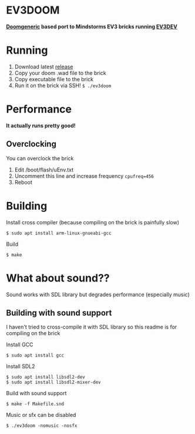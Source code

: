 # EV3DOOM

**[Doomgeneric](https://github.com/ozkl/doomgeneric) based port to Mindstorms EV3 bricks running [EV3DEV](https://www.ev3dev.org)**

# Running
1. Download latest [release](https://github.com/Seva167/ev3doom/releases/latest)
2. Copy your doom .wad file to the brick
3. Copy executable file to the brick
4. Run it on the brick via SSH! ``$ ./ev3doom``

# Performance
**It actually runs pretty good!**
## Overclocking
You can overclock the brick
1. Edit /boot/flash/uEnv.txt
2. Uncomment this line and increase frequency `cpufreq=456`
3. Reboot

# Building
Install cross compiler (because compiling on the brick is painfully slow)
```
$ sudo apt install arm-linux-gnueabi-gcc
```
Build
```
$ make
```

# What about sound??
Sound works with SDL library but degrades performance (especially music)
## Building with sound support
I haven't tried to cross-compile it with SDL library so this readme is for compiling on the brick

Install GCC
```
$ sudo apt install gcc
```
Install SDL2
```
$ sudo apt install libsdl2-dev
$ sudo apt install libsdl2-mixer-dev
```
Build with sound support
```
$ make -f Makefile.snd
```
Music or sfx can be disabled
```
$ ./ev3doom -nomusic -nosfx
```
